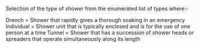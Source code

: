 ﻿Selection of the type of shower from the enumerated list of types where:-

Drench = 	Shower that rapidly gives a thorough soaking in an emergency
Individual =	Shower unit that is typically enclosed and is for the use of one person at a time
Tunnel =  	Shower that has a succession of shower heads or spreaders that operate simultaneously along its length

